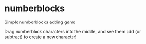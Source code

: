 # numberblocks
Simple numberblocks adding game

Drag numberblock characters into the middle, and see them add (or subtract) to create a new character!
